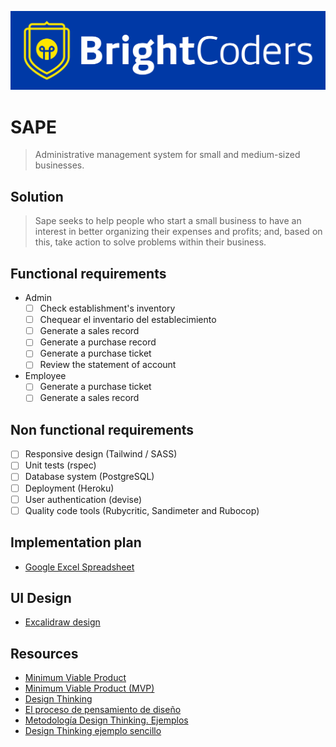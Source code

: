 ![BrightCoders Logo](img/logo-bc.png)

# SAPE

> Administrative management system for small and medium-sized businesses.  

  
## Solution

> Sape seeks to help people who start a small business to have an interest in better organizing their expenses and profits; and, based on this, take action to solve problems within their business.

  
 
## Functional requirements


- Admin
  - [ ] Check establishment's inventory
  - [ ] Chequear el inventario del establecimiento
  - [ ] Generate a sales record
  - [ ] Generate a purchase record
  - [ ] Generate a purchase ticket
  - [ ] Review the statement of account

- Employee
  - [ ] Generate a purchase ticket
  - [ ] Generate a sales record

## Non functional requirements

- [ ] Responsive design (Tailwind / SASS)
- [ ] Unit tests (rspec)
- [ ] Database system (PostgreSQL)
- [ ] Deployment (Heroku)
- [ ] User authentication (devise)
- [ ] Quality code tools (Rubycritic, Sandimeter and Rubocop)

## Implementation plan

- [Google Excel Spreadsheet](https://docs.google.com/spreadsheets/d/1OD6QHTJwX1rC9uao96UtTkR1vgi-bsUOJfWgyjVTQl4/edit#gid=0)

## UI Design

- [Excalidraw design](https://excalidraw.com/#room=da518a0cf656d9ae061b,AlWoFfTbco7aqFR3JZPxuA)

## Resources

- [Minimum Viable Product](https://www.agilealliance.org/glossary/mvp/#q=~(infinite~false~filters~(tags~(~'mvp))~searchTerm~'~sort~false~sortDirection~'asc~page~1))
- [Minimum Viable Product (MVP)](https://www.productplan.com/glossary/minimum-viable-product/)
- [Design Thinking](https://www.interaction-design.org/literature/topics/design-thinking)
- [El proceso de pensamiento de diseño](https://www.youtube.com/watch?v=_r0VX-aU_T8)
- [Metodología Design Thinking. Ejemplos](https://www.youtube.com/watch?v=_ul3wfKss58)
- [Design Thinking ejemplo sencillo](https://www.youtube.com/watch?v=_H33tA2-j0s)
